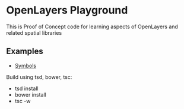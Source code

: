 # OpenLayers Playground

This is Proof of Concept code for learning
aspects of OpenLayers and related spatial libraries

## Examples

* [Symbols](https://rawgit.com/ca0v/ol3-lab/master/rawgit.html?run=ux/style-lab)

Build using tsd, bower, tsc:

* tsd install
* bower install
* tsc -w
